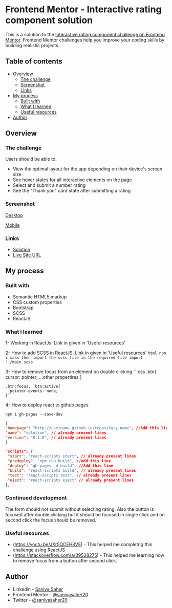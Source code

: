 # Frontend Mentor - Interactive rating component solution

This is a solution to the [Interactive rating component challenge on Frontend Mentor](https://www.frontendmentor.io/challenges/interactive-rating-component-koxpeBUmI). Frontend Mentor challenges help you improve your coding skills by building realistic projects. 

## Table of contents

- [Overview](#overview)
  - [The challenge](#the-challenge)
  - [Screenshot](#screenshot)
  - [Links](#links)
- [My process](#my-process)
  - [Built with](#built-with)
  - [What I learned](#what-i-learned)
  - [Useful resources](#useful-resources)
- [Author](#author)

## Overview

### The challenge

Users should be able to:

- View the optimal layout for the app depending on their device's screen size
- See hover states for all interactive elements on the page
- Select and submit a number rating
- See the "Thank you" card state after submitting a rating

### Screenshot

[Desktop](https://github.com/saniyasaher20/3fm_interactive-rating-component-main/blob/ff7073362d4790276d593cc0fed90869f72fa4e4/design/solution-screenshot-desktop.JPG)

[Mobile](https://github.com/saniyasaher20/3fm_interactive-rating-component-main/blob/ff7073362d4790276d593cc0fed90869f72fa4e4/design/solution-screenshot-mobile.JPG)

### Links

- [Solution](https://github.com/saniyasaher20/3fm_interactive-rating-component-main)
- [Live Site URL](https://saniyasaher20.github.io/3fm_interactive-rating-component-main)

## My process

### Built with

- Semantic HTML5 markup
- CSS custom properties
- Bootstrap
- SCSS
- ReactJS

### What I learned
1- Working in ReactJs. Link in given in 'Useful resources'

2- How to add SCSS in ReactJS. Link in given in 'Useful resources'
    ```html
    npm i sass
    then import the scss file in the required file
    import './main.scss'
    ```

3- How to remove focus from an element on double clicking
    ```css
    .btn{
      cursor: pointer;
      ...other propertires
    }

    .btn:focus, .btn:active{
      pointer-events: none;
    }```

4- How to deploy react to github pages
   ```terminal
   npm i gh-pages --save-dev
   ```

   ```Package.json
   {
  "homepage": "http://username.github.io/repository_name", //Add this line
  "name": "solution", // already present lines
  "version": "0.1.0", // already present lines
  }

  "scripts": {
    "start": "react-scripts start", // already present lines
    "predeploy": "npm run build", //Add this line
    "deploy": "gh-pages -d build", //Add this line
    "build": "react-scripts build", // already present lines
    "test": "react-scripts test", // already present lines
    "eject": "react-scripts eject" // already present lines
  },
   ```
### Continued development
The form should not submit without selecting rating. Also the button is focused after double clicking but it should be focused in single click and on second click the focus should be removed.

### Useful resources

- (https://youtu.be/JXr5QCEH8VE) - This helped me completng this challenge using ReactJS
- (https://stackoverflow.com/a/39528275) - This helped me learning how to remove focus from a button after second click.

## Author

- Linkedin - [Saniya Saher](https://www.linkedin.com/in/saniyasaher20/)
- Frontend Mentor - [@saniyasaher20](https://www.frontendmentor.io/profile/saniyasaher20)
- Twitter - [@saniyasaher20](https://twitter.com/saniyasaher20)